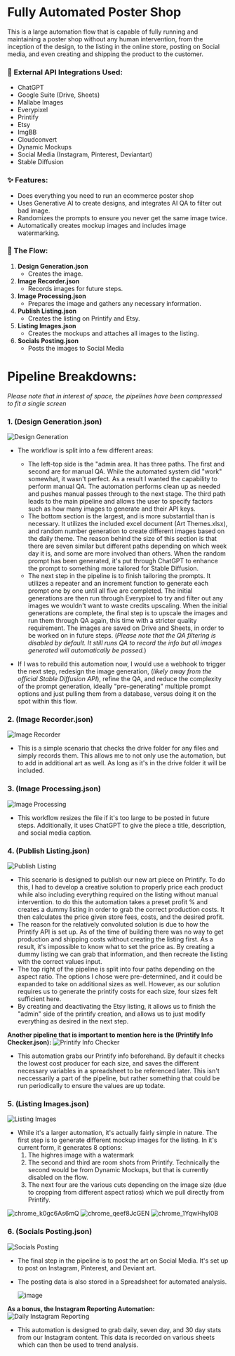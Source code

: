 # **Fully Automated Poster Shop**

This is a large automation flow that is capable of fully running and maintaining a poster shop without any human intervention, from the inception of the design, to the listing in the online store, posting on Social media, and even creating and shipping the product to the customer. 

### 🤖 External API Integrations Used:
- ChatGPT
- Google Suite (Drive, Sheets)
- Mallabe Images
- Everypixel
- Printify
- Etsy
- ImgBB
- Cloudconvert
- Dynamic Mockups
- Social Media (Instagram, Pinterest, Deviantart)
- Stable Diffusion

### ✨ Features:
- Does everything you need to run an ecommerce poster shop
- Uses Generative AI to create designs, and integrates AI QA to filter out bad image.
- Randomizes the prompts to ensure you never get the same image twice.
- Automatically creates mockup images and includes image watermarking.

### 🌊 The Flow:
1. **Design Generation.json**
   - Creates the image.
2. **Image Recorder.json**
   - Records images for future steps.
3. **Image Processing.json**
   - Prepares the image and gathers any necessary information.
4. **Publish Listing.json**
   - Creates the listing on Printify and Etsy.
5. **Listing Images.json**
   - Creates the mockups and attaches all images to the listing.
6. **Socials Posting.json**
   - Posts the images to Social Media
  
# Pipeline Breakdowns:
_Please note that in interest of space, the pipelines have been compressed to fit a single screen_
      
### 1. (Design Generation.json) 
![Design Generation](https://github.com/user-attachments/assets/19f396cc-370d-41b3-a38f-0e1c252949b0)

 - The workflow is split into a few different areas:
    - The left-top side is the "admin area. It has three paths. The first and second are for manual QA. While the automated system did "work" somewhat, it wasn't perfect. As a result I wanted the capability to perform manual QA. The automation performs clean up as needed and pushes manual passes through to the next stage. The third path leads to the main pipeline and allows the user to specify factors such as how many images to generate and their API keys.
    - The bottom section is the largest, and is more substantial than is necessary. It utilizes the included excel document (Art Themes.xlsx), and random number generation to create different images based on the daily theme. The reason behind the size of this section is that there are seven similar but different paths depending on which week day it is, and some are more involved than others. When the random prompt has been generated, it's put through ChatGPT to enhance the prompt to something more tailored for Stable Diffusion.
    - The next step in the pipeline is to finish tailoring the prompts. It utilizes a repeater and an increment function to generate each prompt one by one until all five are completed. The initial generations are then run through Everypixel to try and filter out any images we wouldn't want to waste credits upscaling. When the initial generations are complete, the final step is to upscale the images and run them through QA again, this time with a stricter quality requirement. The images are saved on Drive and Sheets, in order to be worked on in future steps. (_Please note that the QA filtering is disabled by default. It still runs QA to record the info but all images generated will automatically be passed._)

- If I was to rebuild this automation now, I would use a webhook to trigger the next step, redesign the image generation, (_likely away from the official Stable Diffusion API_), refine the QA, and reduce the complexity of the prompt generation, ideally "pre-generating" multiple prompt options and just pulling them from a database, versus doing it on the spot within this flow. 
    

      

### 2. (Image Recorder.json)
![Image Recorder](https://github.com/user-attachments/assets/9cff006f-424e-4fa8-82d3-a8fb7beec33f)

- This is a simple scenario that checks the drive folder for any files and simply records them. This allows me to not only use the automation, but to add in additional art as well. As long as it's in the drive folder it will be included.

### 3. (Image Processing.json)
![Image Processing](https://github.com/user-attachments/assets/4c8c841a-7108-42b7-8664-dade390dab3f)

- This workflow resizes the file if it's too large to be posted in future steps. Additionally, it uses ChatGPT to give the piece a title, description, and social media caption.



### 4. (Publish Listing.json)
![Publish Listing](https://github.com/user-attachments/assets/c4878e2f-e698-472f-91a6-528952b155e1)


- This scenario is designed to publish our new art piece on Printify. To do this, I had to develop a creative solution to properly price each product while also including everything required on the listing without manual intervention. to do this the automation takes a preset profit % and creates a dummy listing in order to grab the correct production costs. It then calculates the price given store fees, costs, and the desired profit.
- The reason for the relatively convoluted solution is due to how the Printify API is set up. As of the time of building there was no way to get production and shipping costs without creating the listing first. As a result, it's impossible to know what to set the price as. By creating a dummy listing we can grab that information, and then recreate the listing with the correct values input.
- The top right of the pipeline is split into four paths depending on the aspect ratio. The options I chose were pre-determined, and it could be expanded to take on additional sizes as well. However, as our solution requires us to generate the printify costs for each size, four sizes felt sufficient here. 
- By creating and deactivating the Etsy listing, it allows us to finish the "admin" side of the printify creation, and allows us to just modify everything as desired in the next step.

**Another pipeline that is important to mention here is the (Printify Info Checker.json):**
![Printify Info Checker](https://github.com/user-attachments/assets/c2a296c8-c673-411d-92c2-c7692cac387d)

- This automation grabs our Printify info beforehand. By default it checks the lowest cost producer for each size, and saves the different necessary variables in a spreadsheet to be referenced later. This isn't neccessarily a part of the pipeline, but rather something that could be run periodically to ensure the values are up todate.

### 5. (Listing Images.json)
![Listing Images](https://github.com/user-attachments/assets/945eedb3-e67e-4423-8580-fec94e7353e6)

- While it's a larger automation, it's actually fairly simple in nature. The first step is to generate different mockup images for the listing. In it's current form, it generates 8 options:
   1. The highres image with a watermark
   2. The second and third are room shots from Printify. Technically the second would be from Dynamic Mockups, but that is currently disabled on the flow.
   3. The next four are the various cuts depending on the image size (due to cropping from different aspect ratios) which we pull directly from Printify.
   
![chrome_k0gc6As6mQ](https://github.com/user-attachments/assets/9031c944-6347-42c4-bc8c-ca7756f4f919)
![chrome_qeef8JcGEN](https://github.com/user-attachments/assets/c0aa72da-8172-41d0-be04-71b46ce486c4)
![chrome_1YqwHhyl0B](https://github.com/user-attachments/assets/d53f2690-2cea-483d-aae0-051abdaee805)


### 6. (Socials Posting.json)
![Socials Posting](https://github.com/user-attachments/assets/901843a7-f99a-4389-9ef4-5427a2ee08a7)

- The final step in the pipeline is to post the art on Social Media. It's set up to post on Instagram, Pinterest, and Deviant art.
- The posting data is also stored in a Spreadsheet for automated analysis. 

   ![image](https://github.com/user-attachments/assets/5f66d88c-ee99-46bb-a84a-765767b8109a)

**As a bonus, the Instagram Reporting Automation:**
![Daily Instagram Reporting](https://github.com/user-attachments/assets/b9207b37-9db1-4368-9d6a-71e97742b420)

- This automation is designed to grab daily, seven day, and 30 day stats from our Instagram content. This data is recorded on various sheets which can then be used to trend analysis.


